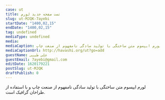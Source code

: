 ```yaml
---
case: ut
title: تست صفحه جدید لورم
slug: ut-MJQK-7ayebi
startDate: "1400,02,15"
endDate: "1400,02,15"
tag: undefined
mediaType: undefined
media:  
mediaCaption: لورم ایپسوم متن ساختگی با تولید سادگی نامفهوم از صنعت چاپ
mediaCaptionUrl: http://havashi.org/ut?go=add
guestName: علی طیبی
guestEmail: 7ayebi@gmail.com
editDate: 1620179221
postSlug: ut-MJQK
draftPublish: 0
---
```

لورم ایپسوم متن ساختگی با تولید سادگی نامفهوم از صنعت چاپ و با استفاده از طراحان گرافیک است.
